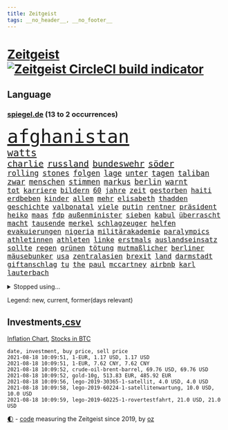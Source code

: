 ```yaml
---
title: Zeitgeist
tags: __no_header__, __no_footer__
---
```


# [Zeitgeist](https://oliz.io/zeitgeist/) [![Zeitgeist CircleCI build indicator](https://circleci.com/gh/ooz/zeitgeist.svg?style=shield)](https://circleci.com/gh/ooz/zeitgeist)

## Language

<h3><a href="https://www.spiegel.de" target="_blank">spiegel.de</a> (13 to 2 occurrences)</h3>
<p style="font-family:monospace">
<span style="font-size:32pt"><a href="news_links.html#afghanistan" class="current">afghanistan</a></span>
<br>
<span style="font-size:17pt"><a href="news_links.html#watts" class="new">watts</a></span>
<br>
<span style="font-size:15pt"><a href="news_links.html#charlie" class="current">charlie</a></span>
<span style="font-size:15pt"><a href="news_links.html#russland" class="current">russland</a></span>
<span style="font-size:15pt"><a href="news_links.html#bundeswehr" class="current">bundeswehr</a></span>
<span style="font-size:15pt"><a href="news_links.html#söder" class="current">söder</a></span>
<br>
<span style="font-size:13pt"><a href="news_links.html#rolling" class="new">rolling</a></span>
<span style="font-size:13pt"><a href="news_links.html#stones" class="new">stones</a></span>
<span style="font-size:13pt"><a href="news_links.html#folgen" class="current">folgen</a></span>
<span style="font-size:13pt"><a href="news_links.html#lage" class="current">lage</a></span>
<span style="font-size:13pt"><a href="news_links.html#unter" class="current">unter</a></span>
<span style="font-size:13pt"><a href="news_links.html#tagen" class="current">tagen</a></span>
<span style="font-size:13pt"><a href="news_links.html#taliban" class="current">taliban</a></span>
<span style="font-size:13pt"><a href="news_links.html#zwar" class="current">zwar</a></span>
<span style="font-size:13pt"><a href="news_links.html#menschen" class="current">menschen</a></span>
<span style="font-size:13pt"><a href="news_links.html#stimmen" class="current">stimmen</a></span>
<span style="font-size:13pt"><a href="news_links.html#markus" class="current">markus</a></span>
<span style="font-size:13pt"><a href="news_links.html#berlin" class="current">berlin</a></span>
<span style="font-size:13pt"><a href="news_links.html#warnt" class="current">warnt</a></span>
<br>
<span style="font-size:12pt"><a href="news_links.html#tot" class="current">tot</a></span>
<span style="font-size:12pt"><a href="news_links.html#karriere" class="current">karriere</a></span>
<span style="font-size:12pt"><a href="news_links.html#bildern" class="current">bildern</a></span>
<span style="font-size:12pt"><a href="news_links.html#60" class="current">60</a></span>
<span style="font-size:12pt"><a href="news_links.html#jahre" class="current">jahre</a></span>
<span style="font-size:12pt"><a href="news_links.html#zeit" class="current">zeit</a></span>
<span style="font-size:12pt"><a href="news_links.html#gestorben" class="current">gestorben</a></span>
<span style="font-size:12pt"><a href="news_links.html#haiti" class="current">haiti</a></span>
<span style="font-size:12pt"><a href="news_links.html#erdbeben" class="current">erdbeben</a></span>
<span style="font-size:12pt"><a href="news_links.html#kinder" class="current">kinder</a></span>
<span style="font-size:12pt"><a href="news_links.html#allem" class="current">allem</a></span>
<span style="font-size:12pt"><a href="news_links.html#mehr" class="current">mehr</a></span>
<span style="font-size:12pt"><a href="news_links.html#elisabeth" class="current">elisabeth</a></span>
<span style="font-size:12pt"><a href="news_links.html#thadden" class="new">thadden</a></span>
<span style="font-size:12pt"><a href="news_links.html#geschichte" class="current">geschichte</a></span>
<span style="font-size:12pt"><a href="news_links.html#valbonatal" class="new">valbonatal</a></span>
<span style="font-size:12pt"><a href="news_links.html#viele" class="current">viele</a></span>
<span style="font-size:12pt"><a href="news_links.html#putin" class="current">putin</a></span>
<span style="font-size:12pt"><a href="news_links.html#rentner" class="current">rentner</a></span>
<span style="font-size:12pt"><a href="news_links.html#präsident" class="current">präsident</a></span>
<span style="font-size:12pt"><a href="news_links.html#heiko" class="current">heiko</a></span>
<span style="font-size:12pt"><a href="news_links.html#maas" class="current">maas</a></span>
<span style="font-size:12pt"><a href="news_links.html#fdp" class="current">fdp</a></span>
<span style="font-size:12pt"><a href="news_links.html#außenminister" class="current">außenminister</a></span>
<span style="font-size:12pt"><a href="news_links.html#sieben" class="current">sieben</a></span>
<span style="font-size:12pt"><a href="news_links.html#kabul" class="current">kabul</a></span>
<span style="font-size:12pt"><a href="news_links.html#überrascht" class="current">überrascht</a></span>
<span style="font-size:12pt"><a href="news_links.html#macht" class="current">macht</a></span>
<span style="font-size:12pt"><a href="news_links.html#tausende" class="current">tausende</a></span>
<span style="font-size:12pt"><a href="news_links.html#merkel" class="current">merkel</a></span>
<span style="font-size:12pt"><a href="news_links.html#schlagzeuger" class="new">schlagzeuger</a></span>
<span style="font-size:12pt"><a href="news_links.html#helfen" class="current">helfen</a></span>
<span style="font-size:12pt"><a href="news_links.html#evakuierungen" class="current">evakuierungen</a></span>
<span style="font-size:12pt"><a href="news_links.html#nigeria" class="current">nigeria</a></span>
<span style="font-size:12pt"><a href="news_links.html#militärakademie" class="new">militärakademie</a></span>
<span style="font-size:12pt"><a href="news_links.html#paralympics" class="current">paralympics</a></span>
<span style="font-size:12pt"><a href="news_links.html#athletinnen" class="current">athletinnen</a></span>
<span style="font-size:12pt"><a href="news_links.html#athleten" class="current">athleten</a></span>
<span style="font-size:12pt"><a href="news_links.html#linke" class="current">linke</a></span>
<span style="font-size:12pt"><a href="news_links.html#erstmals" class="current">erstmals</a></span>
<span style="font-size:12pt"><a href="news_links.html#auslandseinsatz" class="new">auslandseinsatz</a></span>
<span style="font-size:12pt"><a href="news_links.html#sollte" class="current">sollte</a></span>
<span style="font-size:12pt"><a href="news_links.html#regen" class="current">regen</a></span>
<span style="font-size:12pt"><a href="news_links.html#grünen" class="current">grünen</a></span>
<span style="font-size:12pt"><a href="news_links.html#tötung" class="current">tötung</a></span>
<span style="font-size:12pt"><a href="news_links.html#mutmaßlicher" class="current">mutmaßlicher</a></span>
<span style="font-size:12pt"><a href="news_links.html#berliner" class="current">berliner</a></span>
<span style="font-size:12pt"><a href="news_links.html#mäusebunker" class="new">mäusebunker</a></span>
<span style="font-size:12pt"><a href="news_links.html#usa" class="current">usa</a></span>
<span style="font-size:12pt"><a href="news_links.html#zentralasien" class="new">zentralasien</a></span>
<span style="font-size:12pt"><a href="news_links.html#brexit" class="current">brexit</a></span>
<span style="font-size:12pt"><a href="news_links.html#land" class="current">land</a></span>
<span style="font-size:12pt"><a href="news_links.html#darmstadt" class="current">darmstadt</a></span>
<span style="font-size:12pt"><a href="news_links.html#giftanschlag" class="current">giftanschlag</a></span>
<span style="font-size:12pt"><a href="news_links.html#tu" class="current">tu</a></span>
<span style="font-size:12pt"><a href="news_links.html#the" class="current">the</a></span>
<span style="font-size:12pt"><a href="news_links.html#paul" class="current">paul</a></span>
<span style="font-size:12pt"><a href="news_links.html#mccartney" class="new">mccartney</a></span>
<span style="font-size:12pt"><a href="news_links.html#airbnb" class="new">airbnb</a></span>
<span style="font-size:12pt"><a href="news_links.html#karl" class="current">karl</a></span>
<span style="font-size:12pt"><a href="news_links.html#lauterbach" class="current">lauterbach</a></span>
</p>
<details>
<summary>Stopped using...</summary>
<p class="former" style="font-size:12pt">
empfehlungen(307) enorm(307) france(307) rad(307) 39(305) digitalisierung(305) eröffnet(305) gekürt(305) kurzarbeitergeld(305) leeren(305) schickte(305) street(305) verbindungen(305) atmosphäre(304) autor(304) beeinflussen(304) besorgt(304) dutzenden(304) eingegangen(304) liefern(304) lukas(304) senken(304) verbraucherschützer(304) xi(304) bemühungen(303) diskriminiert(303) führende(303) influencerin(303) recep(303) stimmte(303) tayyip(303) you(303) zweifelt(303) bewegung(302) christopher(302) geschrieben(302) hinweisen(302) kriminellen(302) nachhaltig(302) tore(302) unserer(302) überzeugen(302) 110(301) amsterdam(301) bittere(301) blickt(301) dahin(301) einstigen(301) emotionalen(301) eric(301) halle(301) medizin(301) post(301) schiedsrichter(301) software(301) unosicherheitsrat(301) alkohol(300) ausfallen(300) beschluss(300) besetzt(300) coronaquarantäne(300) dauer(300) finanzaufsicht(300) manchmal(300) schadet(300) spielraum(300) teilnehmen(300) witz(300) zahlreicher(300) ärgert(300) arbeitgeber(299) bahnhof(299) demonstration(299) deswegen(299) einführen(299) europäischen(299) kandidatin(299) kommunen(299) lautet(299) literatur(299) mysteriöse(299) solingen(299) studierenden(299) trainieren(299) verwirrung(299) williams(299) zählt(299) anscheinend(298) asiatischen(298) begrenzen(298) dezember(298) gerichtshof(298) hebt(298) hotspots(298) parteitag(298) plädiert(298) regierungen(298) respekt(298) silicon(298) ultimatum(298) unabhängigkeit(298) verpassen(298) überschattet(298) 5(297) ablauf(297) betreiber(297) coronahilfen(297) ford(297) glimpflich(297) heimlich(297) höchststand(297) persönlichen(297) schildert(297) verteidigung(297) wirecard(297) ausfall(296) beispielen(296) benennen(296) debattiert(296) dementiert(296) eindruck(296) emmanuel(296) endete(296) first(296) fließt(296) infizierten(296) macron(296) priester(296) summe(296) umstritten(296) ungarns(296) untersuchen(296) usamerikaner(296) 53(295) anerkennen(295) angestellte(295) arizona(295) behinderung(295) d(295) durcheinander(295) erheblich(295) freigestellt(295) gesunden(295) hungerstreik(295) medienbericht(295) plätze(295) sexismus(295) steuer(295) vergleicht(295) wettlauf(295) wälder(295) einziehen(294) eugh(294) europäischer(294) gemeinsamen(294) gott(294) hubertus(294) islamischer(294) mancherorts(294) tauchen(294) umsetzen(294) unten(294) wirtschaftsministerium(294) wohnhaus(294) zunehmende(294) 130(293) dubai(293) erfurter(293) gefängnisstrafe(293) gigantische(293) hauses(293) herrschen(293) härter(293) ministerpräsidentin(293) rutschen(293) schauen(293) ägypten(293) abschaffen(292) coach(292) f(292) moderator(292) okay(292) österreicher(292) atem(291) fernen(291) franzosen(291) mörder(291) nahezu(291) unfreiwillig(291) armut(290) diego(290) erfurt(290) fake(290) gemein(290) großbritanniens(290) inszeniert(290) jimmy(290) manipulierte(290) salzburg(290) spekuliert(290) verpflichtung(290) versuche(290) aktiv(289) endgültig(289) ergibt(289) format(289) gebe(289) gesetze(289) organisatoren(289) restaurant(289) rom(289) torhüter(289) bürgermeisterin(288) gestritten(288) mitgliedschaft(288) on(288) pipeline(288) rechtsaußen(288) verwüstungen(288) zahlte(288) zurücktreten(288) erkrankung(287) finanzieren(287) forum(287) putins(287) verläufen(287) 61(286) 94(286) affäre(286) demokratischen(286) drohe(286) edward(286) haftstrafen(286) krawallen(286) mitternacht(286) verschwand(286) vorsprung(286) diebstahl(285) historischer(285) image(285) duisburg(284) legendäre(284) wahren(284) zugelassenen(284) emails(283) empfohlen(283) erdrutsch(283) filmen(283) garten(283) richard(283) status(283) eurecht(282) handel(282) kaiser(282) loch(282) ungleich(282) verstößt(282) voraussetzungen(282) ausgangssperren(281) außenministerium(281) juristisch(281) limit(281) ständig(281) tragödie(281) verstanden(281) wach(281) golden(280) herzen(280) monats(280) präsenzunterricht(280) unregelmäßigkeiten(280) auftritte(279) fragte(279) rettete(279) rundfunk(279) thüringens(279) wirtschaftswachstum(279) behalten(278) telefon(278) vermissen(278) älter(278) antonio(277) bezahlung(277) boykott(277) bruce(277) landet(277) nachbar(277) 49(276) bisherigen(276) budapest(276) festival(276) herz(276) kassierte(276) katholischen(276) marx(276) schrecken(276) ute(276) 25000(275) apps(275) beitrag(275) digital(275) erinnerung(275) euaustritt(275) projekte(275) em(274) landwirtschaft(274) retter(274) psychisch(273) rasen(273) stimmten(273) verträge(273) wirksamkeit(273) heutigen(272) händler(272) mobilfunknetz(272) prescht(272) verfassungsgericht(272) besiegen(271) drin(271) fotografin(271) klassische(271) ruanda(271) bundesamts(270) exberater(270) betrogen(269) enorme(269) erweist(269) s(269) erstochen(268) niedrig(268) stützt(268) frontex(267) jordan(267) weile(267) ämter(267) museum(266) dr(265) fähigkeiten(265) onlineplattformen(265) cas(264) ertrunken(264) football(263) gläubige(263) senioren(263) trauern(262) herum(261) vorläufig(261) dortmunder(260) küche(259) zurecht(259) gerieten(258) haustür(258) wechselunterricht(258) palmer(257) verzögerungen(257) vorschriften(257) schwarzes(256) björn(255) härte(255) sofortige(254) anderswo(253) ausgaben(253) startup(253) plädoyer(252) schieben(252) erlaubte(251) topspiel(251) nächstes(250) ausgetragen(249) beworben(249) überlastet(248) elektromobilität(247) kenia(246) lockern(246) kehrtwende(245) lauern(245) niedrigen(245) weltmeisterschaft(245) zufällig(245) drohung(244) höcke(244) zoom(244) rakete(243) indiana(242) randalierer(242) rückgängig(242) delegierten(241) fotografieren(241) mitstreiter(241) größe(240) verfassungsbeschwerde(240) begleiter(239) berufsaussichten(238) gala(238) bundespräsidenten(237) hagen(237) mehren(237) geste(236) dreyer(235) erleichtern(235) malu(235) rheinlandpfälzische(235) 1971(234) krawalle(234) tobias(233) mängel(232) verweigerte(232) bundeskabinett(231) milliardäre(228) mount(228) transgender(228) badenwürttembergischen(226) biontech/pfizer(226) politischer(225) rüstet(225) behindert(223) coronabedingungen(223) 15jährige(222) kursiert(222) queere(222) schauspielern(221) trikots(221) wahlprogramm(220) würzburg(219) hartz(218) sportgerichtshof(218) ältesten(215) 450(214) abgrund(214) euland(214) mitgefühl(213) prominenten(213) saisonende(212) moralische(211) präsent(209) trümmer(209) flieger(208) rechtsbruch(207) anfragen(206) geräusche(206) entgehen(205) schlaf(205) fußballspiele(203) beigelegt(202) knappen(201) riskanten(201) arbeitsgericht(200) brad(199) jakob(199) niederländer(199) schulabschluss(199) ausbeutung(198) rasche(198) ag(197) infos(197) iv(197) deine(196) schwacher(195) branson(193) burg(192) chloé(192) zhao(192) tübinger(191) championship(189) stapeln(188) windows(188) dokumentieren(187) speziellen(187) eugrenzschutzagentur(186) jenen(186) radsportler(186) 00(185) vereinbarung(184) palast(183) verweisen(182) schuljahr(181) völkermord(181) schatz(179) fahrten(177) neuwahl(177) taucher(177) homeschooling(176) hunden(176) pitt(176) neonazis(175) oscar(174) etappe(173) rudert(173) rechtmäßig(172) 242(171) apokalypse(170) flüsse(170) trinkt(170) ausstellung(168) euskirchen(168) potenziell(168) flächendeckende(167) geiselnahme(167) v(167) california(165) unionsabgeordnete(164) überzeugung(163) königs(162) unzureichend(160) bestellte(159) bischof(159) jersey(159) lewentz(159) wunden(159) ehrliche(158) gleicher(158) exuspräsidenten(156) graben(156) notstand(156) carlos(155) elite(155) rodriguez(155) gegnerin(154) rausch(154) schätzungen(153) längerem(152) aufgenommenes(151) entschuldigte(151) internetriesen(151) natotruppen(151) unternimmt(151) übernahm(151) goldene(150) abbringen(149) todesursache(149) urteile(148) export(147) gegenden(145) usrapper(145) ausländischen(144) gebühren(144) marokkanischen(144) rum(144) verhältnissen(143) regionalen(142) gebildet(140) kriege(140) angeht(139) eingeschlagen(139) ghosn(139) kuchen(139) tübingen(139) bauarbeiter(138) freiheitsrechte(136) henning(136) doppelte(135) kündigungen(135) wal(135) beatmungsgeräte(134) beileid(134) free(134) spitzenkandidaten(134) exklusive(133) platzte(132) anzutreten(131) ausfahrt(131) fraktionen(131) maskenaffäre(131) mechanismus(130) verglich(130) steffi(129) leichtathletikverband(127) testergebnisse(127) mitgliedern(126) kleinflugzeug(125) belgische(124) kleinflugzeugs(124) pressefreiheit(124) staatsanwälte(123) entfernten(120) bumerang(118) proben(118) miriam(116) waffenruhe(115) joseph(114) 2026(113) nachhaltigkeit(113) professionellen(113) radfahren(113) erdoğans(112) redbullpilot(111) bewältigt(110) louvre(109) rügt(109) formuliert(108) tunnel(107) mindeststeuer(106) flexibilität(105) ulrike(105) graue(104) superreichen(104) überraschungssieger(104) wettbewerbsvorteil(103) zidane(103) zinédine(103) cannes(101) eilen(100) kuh(100) leiteten(100) vereinigung(100) bassist(99) bestreiten(99) homo(99) chilenische(98) konkurrent(98) überflutetem(98) wintersport(97) ire(96) turnierbeginn(96) klausur(95) zielen(93) zündete(93) verstappens(92) peloton(91) steuerreform(91) untergang(91) zusehends(91) menschenrechtsverstöße(90) veraltet(90) annette(89) bedeute(89) bio(89) faris(89) hetze(89) personalvorstand(89) snowden(89) verrat(89) achtung(88) ansprüche(88) bundeskartellamt(88) tragschrauber(88) wettkämpfen(88) güterzug(87) kannten(87) raketenbeschuss(87) freistellen(86) jungunternehmer(86) jüngst(86) parade(86) vize(86) cummings(85) übergriff(85) ablösen(84) anfänger(84) geländer(84) kompliment(84) getroffene(83) jahrelanger(83) matchball(83) netzbetreiber(83) niederländerin(83) pornografie(83) stürmerin(83) arbeitern(82) christa(82) missbrauche(82) reinhard(82) charlotte(81) frustrierten(81) geburtstagsfoto(81) prognostizieren(81) unbezahlt(81) verschrien(81) übergoss(81) defektes(80) emanuel(80) gaffer(80) planten(80) startupgründer(80) 235(79) ambitioniertere(79) eingebüßt(79) lohnniveau(79) stürzten(79) deuten(78) einfallen(78) eskalierten(78) trüben(78) buchmann(77) schwerste(77) staatstrojaner(77) breitbandausbau(76) coronatief(76) höckes(76) riskierte(76) verfassungsgerichts(76) change(75) strafverfolgung(75) regierungsangaben(74) sahen(74) unbemerkt(74) welpenhandel(74) berücksichtigt(73) gefechten(73) homophoben(73) speicher(73) stadtschloss(73) unfassbar(73) 1990(72) aufgeteilt(72) lacher(72) talkshow(72) dicker(71) mitregieren(71) wilfried(71) beschrieben(70) knackte(70) luisa(70) neubauer(70) sicherheitsgründen(70) vielversprechend(70) institutionen(69) kletterten(69) prügelattacke(69) enttäuschungen(68) erbgut(68) journalistenverband(68) spezialisierte(68) wumms(68) meilenstein(67) sprintstar(67) turner(67) unweigerlich(67) würfel(67) abzusehen(66) feuerpause(66) hochumstritten(66) marokkanische(66) ruinen(66) bergetappe(65) kindergarten(65) rutschten(65) überschüttet(65) abschiebung(64) amateure(64) auftaktspiel(64) felix(64) gekrönt(64) herrliche(64) lehrerverband(64) showbühne(64) benachteiligt(63) eingestürzt(63) energieagentur(63) entwischt(63) humboldt(63) kulturtipps(63) topsprinter(63) ausstellen(62) deutschkolumne(62) gegeißelt(62) lehren(62) stärkeren(62) wog(62) glyphosat(61) landtags(61) mulmiges(61) neapel(61) panzers(61) ureinwohnern(61) verhandelte(61) 170(59) festgenommenen(59) kapern(59) kuntz(59) listenplatz(59) notlandung(59) unteren(59) usrichter(59) facebooks(58) spitzen(58) 23jährige(57) ausgeben(57) ausnutzen(57) erneutem(57) leclerc(57) majorsieger(57) populärsten(57) sudan(57) beigeschmack(56) extremsportler(56) finger(56) monaco(56) mühelos(56) berchtesgaden(55) darstellung(55) koreanischen(55) terroranschlägen(55) tröstete(55) videospiel(55) fehlers(54) klassenräume(54) medienboykott(54) morgenstunden(54) bundesrichter(53) csd(53) unlauter(53) a61(52) erhalt(52) getreten(52) weigerte(52) bitcoinrechner(51) eurozone(51) galaxien(51) prekären(51) abhalten(50) autoschlüssel(50) heiratete(50) ryanair(50) situationen(50) bürgern(49) gesichtserkennung(49) konzepte(49) wassermassen(49) ai(48) allgegenwärtig(48) clearview(48) echt(48) exporteur(48) landesvater(48) lara(48) mangelware(48) misstrauensantrag(48) 53jährige(47) machtdemonstration(47) professionelle(47) symbolträchtigen(47) topstars(47) vereinbaren(47) vorhersehbaren(47) wandten(47) bundespressekonferenz(46) identifizieren(46) jon(46) unheil(46) vorgezogene(46) mitspielen(45) pressetermine(45) sammelt(45) urlaubszeit(45) aktueller(44) ezb(44) familienunternehmen(44) finde(44) kronzeuge(44) phoenix(44) renteneintritt(44) suns(44) wahlsieger(44) bestseller(43) ertrinken(43) gerichtet(43) impfausweis(43) knöpft(43) luxushotel(43) peters(43) staatschefs(43) traditionelle(43) unklaren(43) fangquoten(42) landwirtschaftsministerin(42) psychiatrischer(42) schied(42) vodafone(42) abgeordnetengesetz(41) größtenteils(41) leisteten(41) ohrfeige(41) reguliert(41) rücktrittsgesuch(41) steueroasen(41) topfavoriten(41) verstießen(41) 03(39) drohenden(39) erzbischofs(39) fehmarn(39) gebäck(39) kündigten(39) sommerhitze(39) versichert(39) vorerkrankungen(39) klicks(38) pflegeheim(38) vereitelt(38) berchtesgadener(37) pirouetten(37) but(36) danny(36) drückten(36) erlag(36) ohnehin(36) prophezeit(36) u(36) coronaimpfnachweis(35) fraß(35) gewaltigen(35) pressesprecher(35) profil(35) sangen(35) abschiedsgeschenk(34) badeunfällen(34) hildesheim(34) schlichten(34) verurteilter(34) vorbereitungen(34) pornhub(33) raumschiff(33) rissen(33) astronomen(32) auflösung(32) emfinale(32) riskante(32) schaute(32) schreie(32) visa(32) 72(31) heutiger(31) pornoportal(31) rentenalter(31) spitzenpolitiker(31) strikt(31) abbekommen(30) churchill(30) damalige(30) gleise(30) seenotrettern(30) transsexualität(30) uganda(30) winston(30) akademie(29) angesehen(29) enttäuschend(29) hubble(29) klientel(29) obligatorisch(29) verlassene(29) wetterlage(29) denis(28) günstige(28) lgbtqgesetz(28) rekordhitze(28) ansteckende(27) benzinern(27) berüchtigt(27) finalspiele(27) sklaverei(27) 60000(26) afghanistanmission(26) geldwäsche(26) gewandelt(26) hilfsmittel(26) maastricht(26) raumfahrtprogramm(26) stufen(26) sätze(26) dazwischen(25) norwegische(25) alphavariante(24) heftigem(24) interpretiert(24) süddeutschland(24) verwandte(24) destabilisieren(23) irreführung(23) verwenden(23) wmspitzenreiter(23) abschauen(22) frustriert(22) gorillas(22) nachholen(22) sexualisierte(22) tibet(22) anteile(21) beinhaltet(21) co2emissionen(21) deltawelle(21) filmfestspielen(21) spiegelkulturtipps(21) springsteen(21) tagessieg(21) uswestküste(21) wahlprogramme(21) brücken(20) haie(20) pianist(20) spezies(20) technisches(20) vermiest(20) abdirahman(19) bundeswehrhelfern(19) dauerte(19) nbafinals(19) südafrikas(19) videokonferenzanbieter(19) wohlleben(19) erlangen(18) gezittert(18) nachtzug(18) radprofi(18) tadej(18) bafin(17) bedient(17) betrachten(17) cavendish(17) georgien(17) olympiaauswahl(17) rockband(17) sang(17) sperrung(17) strafbefehle(17) unkrautvernichtungsmittel(17) belästigungen(16) bucks(16) c(16) dienstleister(16) erklimmt(16) milwaukee(16) unwetterschäden(16) zauber(16) ballon(15) brisbane(15) entlastungen(15) hackerangriffe(15) heißluftballon(15) merckx(15) picassogemälde(15) pogačar(15) raumfahrtprogramms(15) zweijähriger(15) bär(14) g20staaten(14) kriminalpolizei(14) kriminalreporter(14) matej(14) mohorič(14) slowene(14) übersee(14) amsterdamer(13) bakterien(13) blind(13) fußballsaison(13) jährlichen(13) transfermeldungen(13) zwischendurch(13) übelkeit(13) bam(12) claude(12) deich(12) eingestürzte(12) fieber(12) gesundheitsbehörde(12) religiös(12) waggon(12) zweijährige(12) 77(11) aert(11) bewies(11) dreimalige(11) exchef(11) rekordtemperaturen(11) reste(11) schwiegereltern(11) wout(11)
</p>
</details>
<p>Legend: <span class="new">new</span>, <span class="current">current</span>, <span class="former">former(days relevant)</span></p>

## Investments[.csv](investments.csv)

[Inflation Chart](https://inflationchart.com),
[Stocks in BTC](https://stonksinbtc.xyz/)

```
date, investment, buy price, sell price
2021-08-18 10:09:51, 1-EUR, 1.17 USD, 1.17 USD
2021-08-18 10:09:51, 1-EUR, 7.62 CNY, 7.62 CNY
2021-08-18 10:09:52, crude-oil-brent-barrel, 69.76 USD, 69.76 USD
2021-08-18 10:09:52, gold-10g, 513.83 EUR, 485.92 EUR
2021-08-18 10:09:56, lego-2019-30365-1-satellit, 4.0 USD, 4.0 USD
2021-08-18 10:09:58, lego-2019-60224-1-satellitenwartung, 10.0 USD, 10.0 USD
2021-08-18 10:09:59, lego-2019-60225-1-rovertestfahrt, 21.0 USD, 21.0 USD
```

<footer>
<a href="javascript:toggleTheme()" class="nav">🌓</a>
- <a href="https://github.com/ooz/zeitgeist">code</a> measuring the Zeitgeist since 2019, by <a href="https://oliz.io">oz</a>
</footer>
